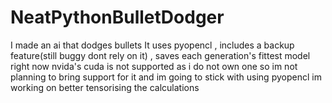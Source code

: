 # NeatPythonBulletDodger
I made an ai that dodges bullets
It uses pyopencl , includes a backup feature(still buggy dont rely on it) , saves each generation's fittest model
right now nvida's cuda is not supported as i do not own one so im not planning to bring support for it and im going to stick with using pyopencl
im working on better tensorising the calculations
